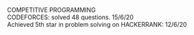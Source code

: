 COMPETITIVE PROGRAMMING                                                                                                              
CODEFORCES: solved 48 questions. 15/6/20                                                                                           
Achieved 5th star in problem solving on HACKERRANK: 12/6/20                                                                             
